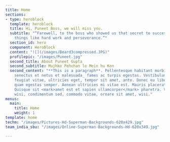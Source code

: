 ```yaml
---
title: Home
sections:
- type: heroblock
  template: heroblock
  title: Hi, Puneet Boss, we will miss you.
  subtitle: "“Farewell, to the boss who showed us that secret to success lies in simple
    things like hard work and perseverance.”"
  section_id: hero
  component: HeroBlock
  content: "![](/images/Board3compressed.JPG)"
  profilepic: "/images/Puneet.jpg"
  second_title: About Puneet Gupta
  second_subtitle: Mujhko Pehchan lo Mein hu Kon
  second_content: "**This is a paragraph**. Pellentesque habitant morbi _tristique
    senectus et netus et malesuada_ fames ac turpis egestas. Vestibulum [tortor quam](https://www.google.com),
    feugiat vitae, ultricies eget, tempor sit amet, ante. Donec eu libero sit amet
    quam egestas semper. Aenean ultricies mi vitae est. Mauris placerat eleifend leo.
    Quisque sit <mark>amet est et sapien ullamcorper</mark> pharetra. Vestibulum erat
    wisi, condimentum sed, commodo vitae, ornare sit amet, wisi."
menus:
  main:
    title: Home
    weight: 1
template: home
techm: "/images/Pictures-Hd-Superman-Backgrounds-620x429.jpg"
team_india_sbu: "/images/Online-Superman-Backgrounds-Hd-620x349.jpg"

---
```

